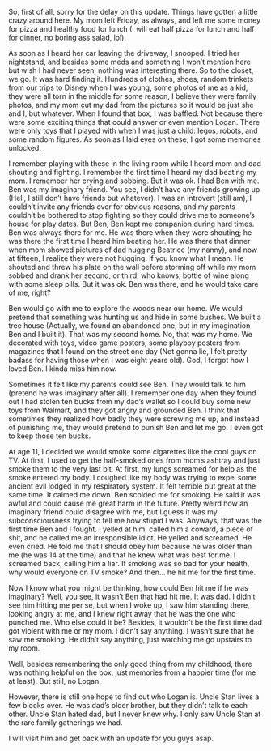So, first of all, sorry for the delay on this update. Things have gotten a little crazy around here. My mom left Friday, as always, and left me some money for pizza and healthy food for lunch (I will eat half pizza for lunch and half for dinner, no boring ass salad, lol).

As soon as I heard her car leaving the driveway, I snooped. I tried her nightstand, and besides some meds and something I won’t mention here but wish I had never seen, nothing was interesting there. So to the closet, we go. It was hard finding it. Hundreds of clothes, shoes, random trinkets from our trips to Disney when I was young, some photos of me as a kid, they were all torn in the middle for some reason, I believe they were family photos, and my mom cut my dad from the pictures so it would be just she and I, but whatever. When I found that box, I was baffled. Not because there were some exciting things that could answer or even mention Logan. There were only toys that I played with when I was just a child: legos, robots, and some random figures. As soon as I laid eyes on these, I got some memories unlocked.

I remember playing with these in the living room while I heard mom and dad shouting and fighting. I remember the first time I heard my dad beating my mom. I remember her crying and sobbing. But it was ok. I had Ben with me. Ben was my imaginary friend. You see, I didn’t have any friends growing up (Hell, I still don’t have friends but whatever). I was an introvert (still am), I couldn’t invite any friends over for obvious reasons, and my parents couldn’t be bothered to stop fighting so they could drive me to someone’s house for play dates. But Ben, Ben kept me companion during hard times. Ben was always there for me. He was there when they were shouting; he was there the first time I heard him beating her. He was there that dinner when mom showed pictures of dad hugging  Beatrice (my nanny), and now at fifteen, I realize they were not hugging, if you know what I mean. He shouted and threw his plate on the wall before storming off while my mom sobbed and drank her second, or third, who knows, bottle of wine along with some sleep pills. But it was ok. Ben was there, and he would take care of me, right?

Ben would go with me to explore the woods near our home. We would pretend that something was hunting us and hide in some bushes. We built a tree house (Actually, we found an abandoned one, but in my imagination Ben and I built it). That was my second home. No, that was my home. We decorated with toys, video game posters, some playboy posters from magazines that I found on the street one day (Not gonna lie, I felt pretty badass for having those when I was eight years old). God, I forgot how I loved Ben. I kinda miss him now.

Sometimes it felt like my parents could see Ben. They would talk to him (pretend he was imaginary after all). I remember one day when they found out I had stolen ten bucks from my dad’s wallet so I could buy some new toys from Walmart, and they got angry and grounded Ben. I think that sometimes they realized how badly they were screwing me up, and instead of punishing me, they would pretend to punish Ben and let me go. I even got to keep those ten bucks.

At age 11, I decided we would smoke some cigarettes like the cool guys on TV. At first, I used to get the half-smoked ones from mom’s ashtray and just smoke them to the very last bit. At first, my lungs screamed for help as the smoke entered my body. I coughed like my body was trying to expel some ancient evil lodged in my respiratory system. It felt terrible but great at the same time. It calmed me down. Ben scolded me for smoking. He said it was awful and could cause me great harm in the future. Pretty weird how an imaginary friend could disagree with me, but I guess it was my subconsciousness trying to tell me how stupid I was. Anyways, that was the first time Ben and I fought. I yelled at him, called him a coward, a piece of shit, and he called me an irresponsible idiot. He yelled and screamed. He even cried. He told me that I should obey him because he was older than me (he was 14 at the time) and that he knew what was best for me. I screamed back, calling him a liar. If smoking was so bad for your health, why would everyone on TV smoke? And then… he hit me for the first time.

Now I know what you might be thinking, how could Ben hit me if he was imaginary? Well, you see, it wasn’t Ben that had hit me. It was dad. I didn’t see him hitting me per se, but when I woke up, I saw him standing there, looking angry at me, and I knew right away that he was the one who punched me. Who else could it be? Besides, it wouldn’t be the first time dad got violent with me or my mom. I didn’t say anything. I wasn’t sure that he saw me smoking. He didn’t say anything, just watching me go upstairs to my room.

Well, besides remembering the only good thing from my childhood, there was nothing helpful on the box, just memories from a happier time (for me at least). But still, no Logan.

However, there is still one hope to find out who Logan is. Uncle Stan lives a few blocks over. He was dad’s older brother, but they didn’t talk to each other. Uncle Stan hated dad, but I never knew why. I only saw Uncle Stan at the rare family gatherings we had.

I will visit him and get back with an update for you guys asap.
